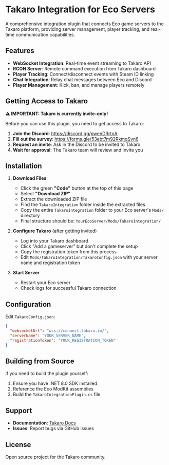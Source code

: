 # Takaro Integration for Eco Servers

A comprehensive integration plugin that connects Eco game servers to the Takaro platform, providing server management, player tracking, and real-time communication capabilities.

## Features

- **WebSocket Integration**: Real-time event streaming to Takaro API
- **RCON Server**: Remote command execution from Takaro dashboard  
- **Player Tracking**: Connect/disconnect events with Steam ID linking
- **Chat Integration**: Relay chat messages between Eco and Discord
- **Player Management**: Kick, ban, and manage players remotely

## Getting Access to Takaro

**⚠️ IMPORTANT: Takaro is currently invite-only!**

Before you can use this plugin, you need to get access to Takaro:

1. **Join the Discord**: https://discord.gg/pwenDRrtnA
2. **Fill out the survey**: https://forms.gle/53ebt7m92RkmqSvn6
3. **Request an invite**: Ask in the Discord to be invited to Takaro
4. **Wait for approval**: The Takaro team will review and invite you

## Installation

1. **Download Files**
   - Click the green **"Code"** button at the top of this page
   - Select **"Download ZIP"**
   - Extract the downloaded ZIP file
   - Find the `TakaroIntegration` folder inside the extracted files
   - Copy the entire `TakaroIntegration` folder to your Eco server's `Mods/` directory
   - Final structure should be: `YourEcoServer/Mods/TakaroIntegration/`

2. **Configure Takaro** (after getting invited)
   - Log into your Takaro dashboard
   - Click "Add a gameserver" but don't complete the setup
   - Copy the registration token from this process
   - Edit `Mods/TakaroIntegration/TakaroConfig.json` with your server name and registration token

3. **Start Server**
   - Restart your Eco server
   - Check logs for successful Takaro connection

## Configuration

Edit `TakaroConfig.json`:
```json
{
  "websocketUrl": "wss://connect.takaro.io/",
  "serverName": "YOUR_SERVER_NAME", 
  "registrationToken": "YOUR_REGISTRATION_TOKEN"
}
```

## Building from Source

If you need to build the plugin yourself:
1. Ensure you have .NET 8.0 SDK installed
2. Reference the Eco ModKit assemblies
3. Build the `TakaroIntegrationPlugin.cs` file

## Support

- **Documentation**: [Takaro Docs](https://docs.takaro.io)
- **Issues**: Report bugs via GitHub issues

## License

Open source project for the Takaro community.